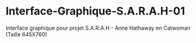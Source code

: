 # Interface-Graphique-S.A.R.A.H-01
Interface graphique pour projet S.A.R.A.H - Anne Hathaway en Catwoman (Taille 645X760)
